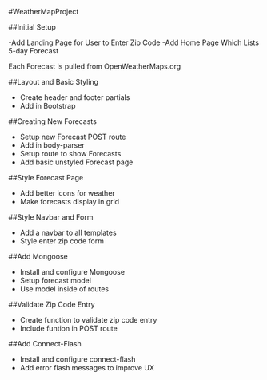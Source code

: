 #WeatherMapProject

##Initial Setup

-Add Landing Page for User to Enter Zip Code
-Add Home Page Which Lists 5-day Forecast

Each Forecast is pulled from OpenWeatherMaps.org

##Layout and Basic Styling

- Create header and footer partials
- Add in Bootstrap

##Creating New Forecasts

- Setup new Forecast POST route
- Add in body-parser
- Setup route to show Forecasts
- Add basic unstyled Forecast page

##Style Forecast Page

- Add better icons for weather
- Make forecasts display in grid


##Style Navbar and Form

- Add a navbar to all templates
- Style enter zip code form

##Add Mongoose
- Install and configure Mongoose
- Setup forecast model
- Use model inside of routes

##Validate Zip Code Entry
- Create function to validate zip code entry
- Include funtion in POST route

##Add Connect-Flash
- Install and configure connect-flash
- Add error flash messages to improve UX
